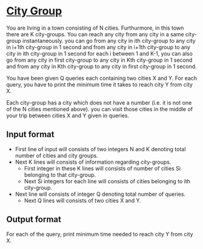 # [City Group][link]

You are living in a town consisting of N cities. Furthurmore, in this town there are K city-groups. You can reach any city from any city in a same city-group instantaneously. you can go from any city in ith city-group to any city in i+1th city-group in 1 second and from any city in i+1th city-group to any city in ith city-group in 1 second for each i between 1 and K-1, you can also go from any city in first city-group to any city in Kth city-group in 1 second and from any city in Kth city-group to any city in first city-group in 1 second.

You have been given Q queries each containing two cities X and Y. For each query, you have to print the minimum time it takes to reach city Y from city X.

Each city-group has a city which does not have a number (i.e. it is not one of the N cities mentioned above). you can visit those cities in the middle of your trip between cities X and Y given in queries.

## Input format

- First line of input will consists of two integers N and K denoting total number of cities and city groups.
- Next K lines will consists of information regarding city-groups.
  - First integer in these K lines will consists of number of cities Si belonging to that city-group.
  - Next Si integers for each line will consists of cities belonging to ith city-group.
- Next line will consists of integer Q denoting total number of queries.
  - Next Q lines will consists of two cities X and Y.

## Output format

For each of the query, print minimum time needed to reach city Y from city X.

[link]: https://www.hackerearth.com/practice/basic-programming/implementation/basics-of-implementation/practice-problems/algorithm/city-group-3/
